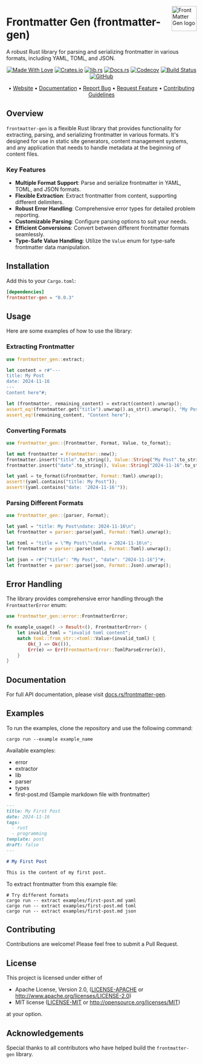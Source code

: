 <!-- markdownlint-disable MD033 MD041 -->
<img src="https://kura.pro/frontmatter-gen/images/logos/frontmatter-gen.svg"
alt="FrontMatter Gen logo" height="66" align="right" />
<!-- markdownlint-enable MD033 MD041 -->

# Frontmatter Gen (frontmatter-gen)

A robust Rust library for parsing and serializing frontmatter in various formats, including YAML, TOML, and JSON.

<!-- markdownlint-disable MD033 MD041 -->
<center>
<!-- markdownlint-enable MD033 MD041 -->

[![Made With Love][made-with-rust]][08] [![Crates.io][crates-badge]][03] [![lib.rs][libs-badge]][01] [![Docs.rs][docs-badge]][04] [![Codecov][codecov-badge]][06] [![Build Status][build-badge]][07] [![GitHub][github-badge]][02]

• [Website][00] • [Documentation][04] • [Report Bug][02] • [Request Feature][02] • [Contributing Guidelines][05]

<!-- markdownlint-disable MD033 MD041 -->
</center>
<!-- markdownlint-enable MD033 MD041 -->

## Overview

`frontmatter-gen` is a flexible Rust library that provides functionality for extracting, parsing, and serializing frontmatter in various formats. It's designed for use in static site generators, content management systems, and any application that needs to handle metadata at the beginning of content files.

### Key Features

- **Multiple Format Support**: Parse and serialize frontmatter in YAML, TOML, and JSON formats.
- **Flexible Extraction**: Extract frontmatter from content, supporting different delimiters.
- **Robust Error Handling**: Comprehensive error types for detailed problem reporting.
- **Customizable Parsing**: Configure parsing options to suit your needs.
- **Efficient Conversions**: Convert between different frontmatter formats seamlessly.
- **Type-Safe Value Handling**: Utilize the `Value` enum for type-safe frontmatter data manipulation.

## Installation

Add this to your `Cargo.toml`:

```toml
[dependencies]
frontmatter-gen = "0.0.3"
```

## Usage

Here are some examples of how to use the library:

### Extracting Frontmatter

```rust
use frontmatter_gen::extract;

let content = r#"---
title: My Post
date: 2024-11-16
---
Content here"#;

let (frontmatter, remaining_content) = extract(content).unwrap();
assert_eq!(frontmatter.get("title").unwrap().as_str().unwrap(), "My Post");
assert_eq!(remaining_content, "Content here");
```

### Converting Formats

```rust
use frontmatter_gen::{Frontmatter, Format, Value, to_format};

let mut frontmatter = Frontmatter::new();
frontmatter.insert("title".to_string(), Value::String("My Post".to_string()));
frontmatter.insert("date".to_string(), Value::String("2024-11-16".to_string()));

let yaml = to_format(&frontmatter, Format::Yaml).unwrap();
assert!(yaml.contains("title: My Post"));
assert!(yaml.contains("date: '2024-11-16'"));
```

### Parsing Different Formats

```rust
use frontmatter_gen::{parser, Format};

let yaml = "title: My Post\ndate: 2024-11-16\n";
let frontmatter = parser::parse(yaml, Format::Yaml).unwrap();

let toml = "title = \"My Post\"\ndate = 2024-11-16\n";
let frontmatter = parser::parse(toml, Format::Toml).unwrap();

let json = r#"{"title": "My Post", "date": "2024-11-16"}"#;
let frontmatter = parser::parse(json, Format::Json).unwrap();
```

## Error Handling

The library provides comprehensive error handling through the `FrontmatterError` enum:

```rust
use frontmatter_gen::error::FrontmatterError;

fn example_usage() -> Result<(), FrontmatterError> {
    let invalid_toml = "invalid toml content";
    match toml::from_str::<toml::Value>(invalid_toml) {
        Ok(_) => Ok(()),
        Err(e) => Err(FrontmatterError::TomlParseError(e)),
    }
}
```

## Documentation

For full API documentation, please visit [docs.rs/frontmatter-gen](https://docs.rs/frontmatter-gen).

## Examples

To run the examples, clone the repository and use the following command:

```shell
cargo run --example example_name
```

Available examples:

- error
- extractor
- lib
- parser
- types
- first-post.md (Sample markdown file with frontmatter)

```markdown
---
title: My First Post
date: 2024-11-16
tags:
  - rust
  - programming
template: post
draft: false
---

# My First Post

This is the content of my first post.
```

To extract frontmatter from this example file:

```shell
# Try different formats
cargo run -- extract examples/first-post.md yaml
cargo run -- extract examples/first-post.md toml
cargo run -- extract examples/first-post.md json
```

## Contributing

Contributions are welcome! Please feel free to submit a Pull Request.

## License

This project is licensed under either of

- Apache License, Version 2.0, ([LICENSE-APACHE](LICENSE-APACHE) or <http://www.apache.org/licenses/LICENSE-2.0>)
- MIT license ([LICENSE-MIT](LICENSE-MIT) or <http://opensource.org/licenses/MIT>)

at your option.

## Acknowledgements

Special thanks to all contributors who have helped build the `frontmatter-gen` library.

[00]: https://frontmatter-gen.com
[01]: https://lib.rs/crates/frontmatter-gen
[02]: https://github.com/sebastienrousseau/frontmatter-gen/issues
[03]: https://crates.io/crates/frontmatter-gen
[04]: https://docs.rs/frontmatter-gen
[05]: https://github.com/sebastienrousseau/frontmatter-gen/blob/main/CONTRIBUTING.md
[06]: https://codecov.io/gh/sebastienrousseau/frontmatter-gen
[07]: https://github.com/sebastienrousseau/frontmatter-gen/actions?query=branch%3Amain
[08]: https://www.rust-lang.org/

[build-badge]: https://img.shields.io/github/actions/workflow/status/sebastienrousseau/frontmatter--gen/release.yml?branch=main&style=for-the-badge&logo=github
[codecov-badge]: https://img.shields.io/codecov/c/github/sebastienrousseau/frontmatter-gen?style=for-the-badge&token=Q9KJ6XXL67&logo=codecov
[crates-badge]: https://img.shields.io/crates/v/frontmatter-gen.svg?style=for-the-badge&color=fc8d62&logo=rust
[docs-badge]: https://img.shields.io/badge/docs.rs-frontmatter--gen-66c2a5?style=for-the-badge&labelColor=555555&logo=docs.rs
[github-badge]: https://img.shields.io/badge/github-sebastienrousseau/frontmatter--gen-8da0cb?style=for-the-badge&labelColor=555555&logo=github
[libs-badge]: https://img.shields.io/badge/lib.rs-v0.0.3-orange.svg?style=for-the-badge
[made-with-rust]: https://img.shields.io/badge/rust-f04041?style=for-the-badge&labelColor=c0282d&logo=rust

